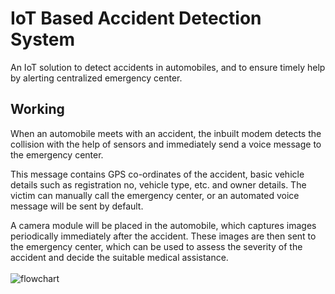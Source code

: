 # IoT Based Accident Detection System
An IoT solution to detect accidents in automobiles, and to ensure timely help by alerting centralized emergency center.

## Working
When an automobile meets with an accident, the inbuilt modem detects the collision with 
the help of sensors and immediately send a voice message to the emergency center. 

This message contains GPS co-ordinates of the accident, basic vehicle details such as 
registration no, vehicle type, etc. and owner details. The victim can manually call the 
emergency center, or an automated voice message will be sent by default. 

A camera module will be placed in the automobile, which captures images periodically 
immediately after the accident. These images are then sent to the emergency center, 
which can be used to assess the severity of the accident and decide the suitable medical 
assistance.
<br/>
<br/>
![flowchart](https://user-images.githubusercontent.com/76608879/175038444-297574f7-a63d-436e-bedc-dc8421a0dbf8.jpg)


